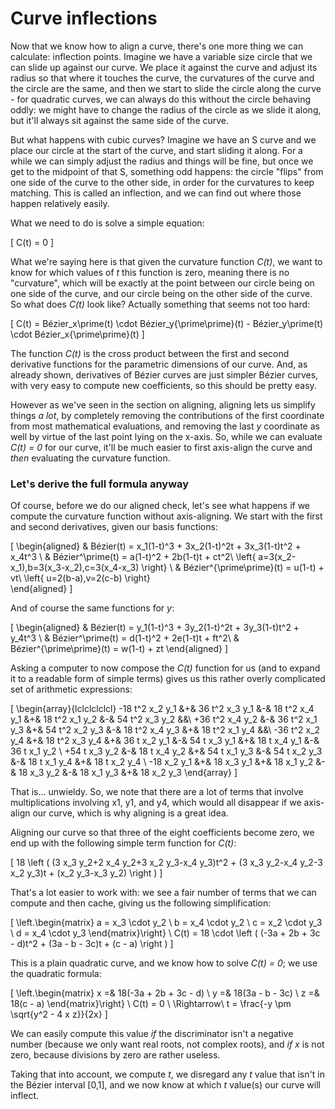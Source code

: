 # Curve inflections

Now that we know how to align a curve, there's one more thing we can calculate: inflection points. Imagine we have a variable size circle that we can slide up against our curve. We place it against the curve and adjust its radius so that where it touches the curve, the curvatures of the curve and the circle are the same, and then we start to slide the circle along the curve - for quadratic curves, we can always do this without the circle behaving oddly: we might have to change the radius of the circle as we slide it along, but it'll always sit against the same side of the curve.

But what happens with cubic curves? Imagine we have an S curve and we place our circle at the start of the curve, and start sliding it along. For a while we can simply adjust the radius and things will be fine, but once we get to the midpoint of that S, something odd happens: the circle "flips" from one side of the curve to the other side, in order for the curvatures to keep matching. This is called an inflection, and we can find out where those happen relatively easily.

What we need to do is solve a simple equation:

\[
  C(t) = 0
\]

What we're saying here is that given the curvature function *C(t)*, we want to know for which values of *t* this function is zero, meaning there is no "curvature", which will be exactly at the point between our circle being on one side of the curve, and our circle being on the other side of the curve. So what does *C(t)* look like? Actually something that seems not too hard:

\[
  C(t) = Bézier_x\prime(t) \cdot Bézier_y{\prime\prime}(t) - Bézier_y\prime(t) \cdot Bézier_x{\prime\prime}(t)
\]

The function *C(t)* is the cross product between the first and second derivative functions for the parametric dimensions of our curve. And, as already shown, derivatives of Bézier curves are just simpler Bézier curves, with very easy to compute new coefficients, so this should be pretty easy.

However as we've seen in the section on aligning, aligning lets us simplify things *a lot*, by completely removing the contributions of the first coordinate from most mathematical evaluations, and removing the last *y* coordinate as well by virtue of the last point lying on the x-axis. So, while we can evaluate *C(t) = 0* for our curve, it'll be much easier to first axis-align the curve and *then* evaluating the curvature function.

<div class="note">

### Let's derive the full formula anyway

Of course, before we do our aligned check, let's see what happens if we compute the curvature function without axis-aligning. We start with the first and second derivatives, given our basis functions:

\[
\begin{aligned}
  & Bézier(t) = x_1(1-t)^3 + 3x_2(1-t)^2t + 3x_3(1-t)t^2 + x_4t^3 \\
  & Bézier^\prime(t) = a(1-t)^2 + 2b(1-t)t + ct^2\  \left\{ a=3(x_2-x_1),b=3(x_3-x_2),c=3(x_4-x_3) \right\} \\
  & Bézier^{\prime\prime}(t) = u(1-t) + vt\ \left\{ u=2(b-a),v=2(c-b) \right\}\
\end{aligned}
\]

And of course the same functions for *y*:

\[
\begin{aligned}
  & Bézier(t) = y_1(1-t)^3 + 3y_2(1-t)^2t + 3y_3(1-t)t^2 + y_4t^3 \\
  & Bézier^\prime(t) = d(1-t)^2 + 2e(1-t)t + ft^2\\
  & Bézier^{\prime\prime}(t) = w(1-t) + zt
\end{aligned}
\]

Asking a computer to now compose the *C(t)* function for us (and to expand it to a readable form of simple terms) gives us this rather overly complicated set of arithmetic expressions:

\[
\begin{array}{lclclclclcl}
-18 t^2 x_2 y_1 &+& 36 t^2 x_3 y_1 &-& 18 t^2 x_4 y_1 &+& 18 t^2 x_1 y_2 &-& 54 t^2 x_3 y_2 &&\\
+36 t^2 x_4 y_2 &-& 36 t^2 x_1 y_3 &+& 54 t^2 x_2 y_3 &-& 18 t^2 x_4 y_3 &+& 18 t^2 x_1 y_4 &&\\
-36 t^2 x_2 y_4 &+& 18 t^2 x_3 y_4 &+& 36 t x_2 y_1   &-& 54 t x_3 y_1   &+& 18 t x_4 y_1 &-& 36 t x_1 y_2 \\
+54 t x_3 y_2   &-& 18 t x_4 y_2   &+& 54 t x_1 y_3   &-& 54 t x_2 y_3   &-& 18 t x_1 y_4 &+& 18 t x_2 y_4 \\
-18 x_2 y_1     &+& 18 x_3 y_1     &+& 18 x_1 y_2     &-& 18 x_3 y_2     &-& 18 x_1 y_3   &+& 18 x_2 y_3
\end{array}
\]

That is... unwieldy. So, we note that there are a lot of terms that involve multiplications involving x1, y1, and y4, which would all disappear if we axis-align our curve, which is why aligning is a great idea.

</div>

Aligning our curve so that three of the eight coefficients become zero, we end up with the following simple term function for *C(t)*:

\[
  18 \left ( (3 x_3 y_2+2 x_4 y_2+3 x_2 y_3-x_4 y_3)t^2 + (3 x_3 y_2-x_4 y_2-3 x_2 y_3)t + (x_2 y_3-x_3 y_2) \right )
\]

That's a lot easier to work with: we see a fair number of terms that we can compute and then cache, giving us the following simplification:

\[
  \left.\begin{matrix}
    a = x_3 \cdot y_2 \\
    b = x_4 \cdot y_2 \\
    c = x_2 \cdot y_3 \\
    d = x_4 \cdot y_3
  \end{matrix}\right\}
  \ C(t) = 18 \cdot \left ( (-3a + 2b + 3c - d)t^2 + (3a - b - 3c)t + (c - a) \right )
\]

This is a plain quadratic curve, and we know how to solve *C(t) = 0*; we use the quadratic formula:

\[
  \left.\begin{matrix}
    x =& 18(-3a + 2b + 3c - d) \\
    y =& 18(3a - b - 3c) \\
    z =& 18(c - a)
  \end{matrix}\right\}
  \ C(t) = 0 \ \Rightarrow\ t = \frac{-y \pm \sqrt{y^2 - 4 x z}}{2x}
\]

We can easily compute this value *if* the discriminator isn't a negative number (because we only want real roots, not complex roots), and *if* *x* is not zero, because divisions by zero are rather useless.

Taking that into account, we compute *t*, we disregard any *t* value that isn't in the Bézier interval [0,1], and we now know at which *t* value(s) our curve will inflect.

<Graphic title="Finding cubic Bézier curve inflections" setup={this.setupCubic} draw={this.draw}/>
